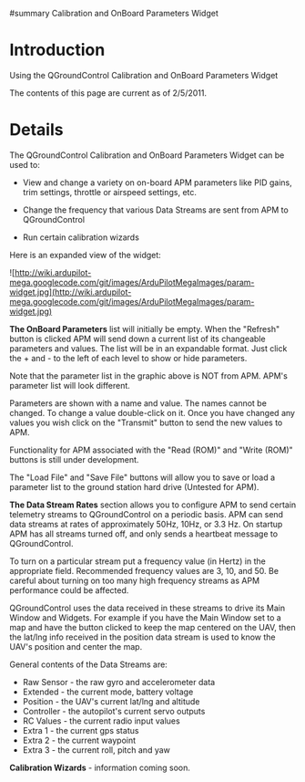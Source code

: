 #summary Calibration and OnBoard Parameters Widget

# Introduction #

Using the QGroundControl Calibration and OnBoard Parameters Widget

The contents of this page are current as of 2/5/2011.


# Details #

The QGroundControl Calibration and OnBoard Parameters Widget can be used to:

  * View and change a variety on on-board APM parameters like PID gains, trim settings, throttle or airspeed settings, etc.

  * Change the frequency that various Data Streams are sent from APM to QGroundControl

  * Run certain calibration wizards

Here is an expanded view of the widget:

![http://wiki.ardupilot-mega.googlecode.com/git/images/ArduPilotMegaImages/param-widget.jpg](http://wiki.ardupilot-mega.googlecode.com/git/images/ArduPilotMegaImages/param-widget.jpg)


**The OnBoard Parameters** list will initially be empty.  When the "Refresh" button is clicked APM will send down a current list of its changeable parameters and values.  The list will be in an expandable format.  Just click the + and - to the left of each level to show or hide parameters.

Note that the parameter list in the graphic above is NOT from APM.  APM's parameter list will look different.

Parameters are shown with a name and value.  The names cannot be changed.  To change a value double-click on it.  Once you have changed any values you wish click on the "Transmit" button to send the new values to APM.

Functionality for APM associated with the "Read (ROM)" and "Write (ROM)" buttons is still under development.

The "Load File" and "Save File" buttons will allow you to save or load a parameter list to the ground station hard drive (Untested for APM).


**The Data Stream Rates** section allows you to configure APM to send certain telemetry streams to QGroundControl on a periodic basis. APM can send data streams at rates of approximately 50Hz, 10Hz, or 3.3 Hz.  On startup APM has all streams turned off, and only sends a heartbeat message to QGroundControl.

To turn on a particular stream put a frequency value (in Hertz) in the appropriate field.  Recommended frequency values are 3, 10, and 50.  Be careful about turning on too many high frequency streams as APM performance could be affected.

QGroundControl uses the data received in these streams to drive its Main Window and Widgets.  For example if you have the Main Window set to a map and have the button clicked to keep the map centered on the UAV, then the lat/lng info received in the position data stream is used to know the UAV's position and center the map.

General contents of the Data Streams are:
  * Raw Sensor - the raw gyro and accelerometer data
  * Extended - the current mode, battery voltage
  * Position - the UAV's current lat/lng and altitude
  * Controller - the autopilot's current servo outputs
  * RC Values - the current radio input values
  * Extra 1 - the current gps status
  * Extra 2 - the current waypoint
  * Extra 3 - the current roll, pitch and yaw


**Calibration Wizards** - information coming soon.